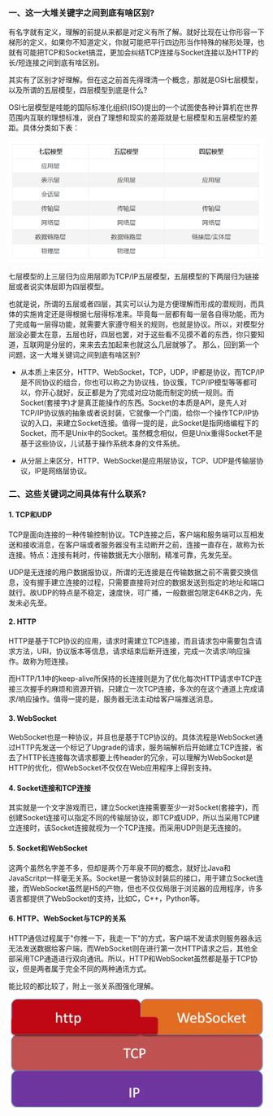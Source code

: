### 一、这一大堆关键字之间到底有啥区别?

有名字就有定义，理解的前提从来都是对定义有所了解。就好比现在让你形容一下梯形的定义，如果你不知道定义，你就可能把平行四边形当作特殊的梯形处理，也就有可能把TCP和Socket搞混，更加会纠结TCP连接与Socket连接以及HTTP的长/短连接之间到底有啥区别。

其实有了区别才好理解。但在这之前首先得理清一个概念，那就是OSI七层模型，以及所谓的五层模型，四层模型到底是什么?

OSI七层模型是哇能的国际标准化组织(ISO)提出的一个试图使各种计算机在世界范围内互联的理想标准，说白了理想和现实的差距就是七层模型和五层模型的差距。具体分类如下表：

![](../../assets/images/知识点/attachments/HTTP、TCP、UDP、Socket、WebSocket_image_0.png)

七层模型的上三层归为应用层即为TCP/IP五层模型，五层模型的下两层归为链接层或者说实体层即为四层模型。


也就是说，所谓的五层或者四层，其实可以认为是方便理解而形成的潜规则，而具体的实施肯定还是得根据七层得标准来。毕竟每一层都有每一层各自得功能，而为了完成每一层得功能，就需要大家遵守相关的规则，也就是协议。所以，对模型分层没必要太在意，五层也好，四层也罢，对于这些看不见摸不着的东西，你只要知道，互联网是分层的，来来去去加起来也就这么几层就够了。
那么，回到第一个问题，这一大堆关键词之间到底有啥区别?


- 从本质上来区分，HTTP、WebSocket，TCP，UDP，IP都是协议，而TCP/IP是不同协议的组合，你也可以称之为协议栈，协议簇，TCP/IP模型等等都可以，你开心就好，反正都是为了完成对应功能而制定的统一规则。而Socket(套接字)才是真正能操作的东西。Socket的本质是API，是先人对TCP/IP协议族的抽象或者说封装，它就像一个门面，给你一个操作TCP/IP协议的入口，来建立Socket连接。值得一提的是，此Socket是指网络编程下的Socket，而不是Unix中的Socket。虽然概念相似，但是Unix重得Socket不是基于这些协议，儿试基于操作系统本身的文件系统。

- 从分层上来区分，HTTP、WebSocket是应用层协议，TCP、UDP是传输层协议，IP是网络层协议。

### 二、这些关键词之间具体有什么联系?

#### 1. TCP和UDP

TCP是面向连接的一种传输控制协议。TCP连接之后，客户端和服务端可以互相发送和接收消息，在客户端或者服务器没有主动断开之前，连接一直存在，故称为长连接。特点：连接有耗时，传输数据无大小限制，精准可靠，先发先至。


UDP是无连接的用户数据报协议，所谓的无连接是在传输数据之前不需要交换信息，没有握手建立连接的过程，只需要直接将对应的数据发送到指定的地址和端口就行。故UDP的特点是不稳定，速度快，可广播，一般数据包限定64KB之内，先发未必先至。


#### 2. HTTP

HTTP是基于TCP协议的应用，请求时需建立TCP连接，而且请求包中需要包含请求方法，URI，协议版本等信息，请求结束后断开连接，完成一次请求/响应操作。故称为短连接。


而HTTP/1.1中的keep-alive所保持的长连接则是为了优化每次HTTP请求中TCP连接三次握手的麻烦和资源开销，只建立一次TCP连接，多次的在这个通道上完成请求/响应操作。值得一提的是，服务器无法主动给客户端推送消息。


#### 3. WebSocket

WebSocket也是一种协议，并且也是基于TCP协议的。具体流程是WebSocket通过HTTP先发送一个标记了Upgrade的请求，服务端解析后开始建立TCP连接，省去了HTTP长连接每次请求都要上传header的冗余，可以理解为WebSocket是HTTP的优化，但WebSocket不仅仅在Web应用程序上得到支持。


#### 4. Socket连接和TCP连接

其实就是一个文字游戏而已，建立Socket连接需要至少一对Socket(套接字)，而创建Socket连接可以指定不同的传输层协议，即TCP或UDP，所以当采用TCP建立连接时，该Socket连接就视为一个TCP连接。而采用UDP则是无连接的。


#### 5. Socket和WebSocket

这两个虽然名字差不多，但却是两个万年泉不同的概念，就好比Java和JavaScritpt一样毫无关系。Socket是一套协议封装后的接口，用于建立Socket连接，而WebSocket虽然是H5的产物，但也不仅仅局限于浏览器的应用程序，许多语言都提供了WebSocket的支持，比如C，C++，Python等。


#### 6. HTTP、WebSocket与TCP的关系

HTTP通信过程属于"你推一下，我走一下"的方式，客户端不发请求则服务器永远无法发送数据给客户端，而WebSocket则在进行第一次HTTP请求之后，其他全部采用TCP通道进行双向通讯。所以，HTTP和WebSocket虽然都是基于TCP协议，但是两者属于完全不同的两种通讯方式。


能比较的都比较了，附上一张关系图强化理解。


![](../../assets/images/知识点/attachments/HTTP、TCP、UDP、Socket、WebSocket_image_1.png)


